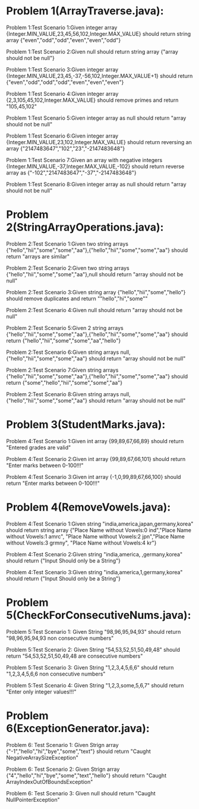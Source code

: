 
Problem 1(ArrayTraverse.java):
==============================
Problem 1:Test Scenario 1:Given integer array {Integer.MIN_VALUE,23,45,56,102,Integer.MAX_VALUE} should return string array {"even","odd","odd","even","even","odd"}

Problem 1:Test Scenario 2:Given null should return string array {"array should not be null"}

Problem 1:Test Scenario 3:Given integer array {Integer.MIN_VALUE,23,45,-37,-56,102,Integer.MAX_VALUE+1} should return {"even","odd","odd","odd","even","even","even"}

Problem 1:Test Scenario 4:Given integer array {2,3,105,45,102,Integer.MAX_VALUE} should remove primes and return "105,45,102"

Problem 1:Test Scenario 5:Given integer array as null should return "array should not be null"

Problem 1:Test Scenario 6:Given integer array {Integer.MIN_VALUE,23,102,Integer.MAX_VALUE} should return reversing an array {"2147483647","102","23","-2147483648"}

Problem 1:Test Scenario 7:Given an array with negative integers {Integer.MIN_VALUE,-37,Integer.MAX_VALUE,-102} should return reverse array as {"-102","2147483647","-37","-2147483648"}

Problem 1:Test Scenario 8:Given integer array as null should return "array should not be null"


Problem 2(StringArrayOperations.java):
======================================
Problem 2:Test Scenario 1:Given two string arrays {"hello","hii","some","some","aa"},{"hello","hii","some","some","aa"} should return "arrays are similar"

Problem 2:Test Scenario 2:Given two string arrays {"hello","hii","some","some","aa"},null should return "array should not be null"

Problem 2:Test Scenario 3:Given string array {"hello","hii","some","hello"} should remove duplicates and return ""hello","hi","some""

Problem 2:Test Scenario 4:Given null should return "array should not be null"

Problem 2:Test Scenario 5:Given 2 string arrays {"hello","hii","some","some","aa"},{"hello","hii","some","some","aa"} should return {"hello","hii","some","some","aa","hello"}

Problem 2:Test Scenario 6:Given string arrays null,{"hello","hii","some","some","aa"} should return "array should not be null"

Problem 2:Test Scenario 7:Given string arrays {"hello","hii","some","some","aa"},{"hello","hii","some","some","aa"} should return {"some","hello","hii","some","some","aa"}

Problem 2:Test Scenario 8:Given string arrays null,{"hello","hii","some","some","aa"} should return "array should not be null"


Problem 3(StudentMarks.java):
=============================
Problem 4:Test Scenario 1:Given int array {99,89,67,66,89} should return "Entered grades are valid"

Problem 4:Test Scenario 2:Given int array {99,89,67,66,101}  should return "Enter marks between 0-100!!!"

Problem 4:Test Scenario 3:Given int array {-1,0,99,89,67,66,100} should return "Enter marks between 0-100!!!"


Problem 4(RemoveVowels.java):
=============================
Problem 4:Test Scenario 1:Given string "india,america,japan,germany,korea"
            should return string array {"Place Name without Vowels:0 ind","Place Name without Vowels:1 amrc",
                                        "Place Name without Vowels:2 jpn","Place Name without Vowels:3 grmny",
                                        "Place Name without Vowels:4 kr"}

Problem 4:Test Scenario 2:Given string "india,america, ,germany,korea" should return {"Input Should only be a String"}

Problem 4:Test Scenario 3:Given string "india,america,1,germany,korea" should return {"Input Should only be a String"}


Problem 5(CheckForConsecutiveNums.java):
========================================
Problem 5:Test Scenario 1: Given String "98,96,95,94,93" should return "98,96,95,94,93 non consecutive numbers"

Problem 5:Test Scenario 2: Given String "54,53,52,51,50,49,48" should return "54,53,52,51,50,49,48 are consecutive numbers"

Problem 5:Test Scenario 3: Given String "1,2,3,4,5,6,6" should return "1,2,3,4,5,6,6 non consecutive numbers"

Problem 5:Test Scenario 4: Given String "1,2,3,some,5,6,7" should return "Enter only integer values!!!"


Problem 6(ExceptionGenerator.java):
============
Problem 6: Test Scenario 1: Given Strign array {"-1","hello","hi","bye","some","text"} should return "Caught NegativeArraySizeException"

Problem 6: Test Scenario 2: Given Strign array {"4","hello","hi","bye","some","text","hello"} should return "Caught ArrayIndexOutOfBoundsException"

Problem 6: Test Scenario 3: Given null should return "Caught NullPointerException"